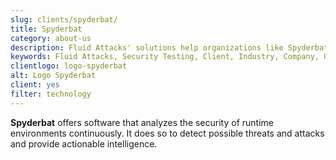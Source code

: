 ```yaml
---
slug: clients/spyderbat/
title: Spyderbat
category: about-us
description: Fluid Attacks' solutions help organizations like Spyderbat to identify security vulnerabilities in their systems and manage their attack surfaces.
keywords: Fluid Attacks, Security Testing, Client, Industry, Company, Organization, Pentesting, Ethical Hacking, Spyderbat
clientlogo: logo-spyderbat
alt: Logo Spyderbat
client: yes
filter: technology
---
```


**Spyderbat** offers software
that analyzes the security of runtime environments continuously.
It does so to detect possible threats and attacks
and provide actionable intelligence.
